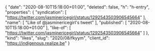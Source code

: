{
  "date": "2020-08-10T15:18:00+01:00",
  "deleted": false,
  "h": "h-entry",
  "properties": {
    "syndication": [
      "https://twitter.com/jasminericegirl/status/1292543503906545664"
    ],
    "name": [
      "Like of @jasminericegirl's tweet"
    ],
    "published": [
      "2020-08-10T15:18:00+01:00"
    ],
    "like-of": [
      "https://twitter.com/jasminericegirl/status/1292543503906545664"
    ]
  },
  "kind": "likes",
  "slug": "2020/08/fkyym",
  "client_id": "https://indigenous.realize.be"
}
